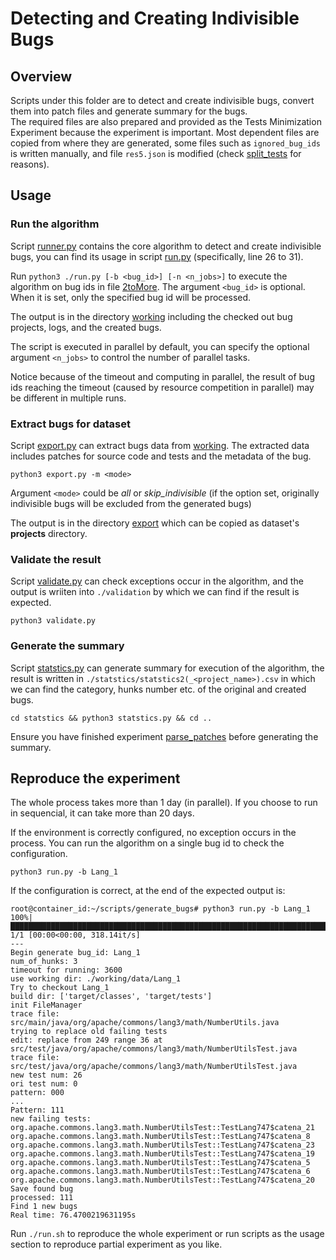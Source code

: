 # Detecting and Creating Indivisible Bugs
## Overview
Scripts under this folder are to detect and create indivisible bugs, convert them into patch files and generate summary for the bugs.  
The required files are also prepared and provided as the Tests Minimization Experiment because the experiment is important. Most dependent files are copied from where they are generated, some files such as `ignored_bug_ids` is written manually, and file `res5.json` is modified (check [split\_tests](../split_tests/README.md) for reasons).  

## Usage
### Run the algorithm  
Script [runner.py](./runner.py) contains the core algorithm to detect and create indivisible bugs, you can find its usage in script [run.py](./run.py) (specifically, line 26 to 31).  

Run `python3 ./run.py [-b <bug_id>] [-n <n_jobs>]` to execute the algorithm on bug ids in file [2toMore](./2toMore). The argument `<bug_id>` is optional. When it is set, only the specified bug id will be processed.  

The output is in the directory [working](./working) including the checked out bug projects, logs, and the created bugs.  

The script is executed in parallel by default, you can specify the optional argument `<n_jobs>` to control the number of parallel tasks.  

Notice because of the timeout and computing in parallel, the result of bug ids reaching the timeout (caused by resource competition in parallel) may be different in multiple runs.  

### Extract bugs for dataset
Script [export.py](./export.py) can extract bugs data from [working](./working). The extracted data includes patches for source code and tests and the metadata of the bug.  

`python3 export.py -m <mode>`  

Argument `<mode>` could be *all* or *skip_indivisible* (if the option set, originally indivisible bugs will be excluded from the generated bugs)  

The output is in the directory [export](./export) which can be copied as dataset's **projects** directory.  

### Validate the result
Script [validate.py](./validate.py) can check exceptions occur in the algorithm, and the output is wriiten into `./validation` by which we can find if the result is expected.  

`python3 validate.py`  

### Generate the summary
Script [statstics.py](./statstics/statstics.py) can generate summary for execution of the algorithm, the result is written in `./statstics/statstics2(_<project_name>).csv` in which we can find the category, hunks number etc. of the original and created bugs.  

`cd statstics && python3 statstics.py && cd ..`  

Ensure you have finished experiment [parse\_patches](../parse_patches) before generating the summary.  

## Reproduce the experiment
The whole process takes more than 1 day (in parallel). If you choose to run in sequencial, it can take more than 20 days.   

If the environment is correctly configured, no exception occurs in the process. You can run the algorithm on a single bug id to check the configuration.  

`python3 run.py -b Lang_1`  

If the configuration is correct, at the end of the expected output is:  
```
root@container_id:~/scripts/generate_bugs# python3 run.py -b Lang_1
100%|██████████████████████████████████████████████████████████████████████████████████████████████████| 1/1 [00:00<00:00, 318.14it/s]
---
Begin generate bug_id: Lang_1
num_of_hunks: 3
timeout for running: 3600
use working dir: ./working/data/Lang_1
Try to checkout Lang_1
build dir: ['target/classes', 'target/tests']
init FileManager
trace file: src/main/java/org/apache/commons/lang3/math/NumberUtils.java
trying to replace old failing tests
edit: replace from 249 range 36 at src/test/java/org/apache/commons/lang3/math/NumberUtilsTest.java
trace file: src/test/java/org/apache/commons/lang3/math/NumberUtilsTest.java
new test num: 26
ori test num: 0
pattern: 000
...
Pattern: 111
new failing tests:
org.apache.commons.lang3.math.NumberUtilsTest::TestLang747$catena_21
org.apache.commons.lang3.math.NumberUtilsTest::TestLang747$catena_8
org.apache.commons.lang3.math.NumberUtilsTest::TestLang747$catena_23
org.apache.commons.lang3.math.NumberUtilsTest::TestLang747$catena_19
org.apache.commons.lang3.math.NumberUtilsTest::TestLang747$catena_5
org.apache.commons.lang3.math.NumberUtilsTest::TestLang747$catena_6
org.apache.commons.lang3.math.NumberUtilsTest::TestLang747$catena_20
Save found bug
processed: 111
Find 1 new bugs
Real time: 76.4700219631195s
```

Run `./run.sh` to reproduce the whole experiment or run scripts as the usage section to reproduce partial experiment as you like.  

